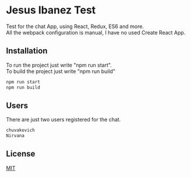 # Jesus Ibanez Test

Test for the chat App, using React, Redux, ES6 and more. <br>
All the webpack configuration is manual, I have no used Create React App.

## Installation
To run the project just write "npm run start". <br>
To build the project just write "npm run build"

```bash
npm run start
npm run build
```
## Users
There are just two users registered for the chat.
```bash
chuvakovich
Nirvana
```

## License
[MIT](https://choosealicense.com/licenses/mit/)